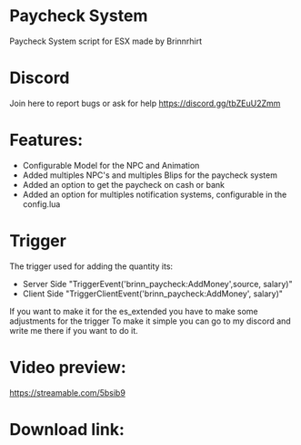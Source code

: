 # Paycheck System
Paycheck System script for ESX made by Brinnrhirt

# Discord
Join here to report bugs or ask for help
https://discord.gg/tbZEuU2Zmm

# Features: 
* Configurable Model for the NPC and Animation
* Added multiples NPC's and multiples Blips for the paycheck system
* Added an option to get the paycheck on cash or bank
* Added an option for multiples notification systems, configurable in the config.lua

# Trigger
The trigger used for adding the quantity its:
* Server Side
"TriggerEvent('brinn_paycheck:AddMoney',source, salary)"
* Client Side
"TriggerClientEvent('brinn_paycheck:AddMoney', salary)"

If you want to make it for the es_extended you have to make some adjustments for the trigger
To make it simple you can go to my discord and write me there if you want to do it.

# Video preview:
https://streamable.com/5bsib9

# Download link:

